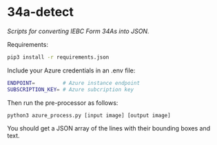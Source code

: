 # 34a-detect
_Scripts for converting IEBC Form 34As into JSON._

Requirements:

```bash
pip3 install -r requirements.json
```

Include your Azure credentials in an .env file:
```bash
ENDPOINT=         # Azure instance endpoint
SUBSCRIPTION_KEY= # Azure subcription key
```

Then run the pre-processor as follows:
```bash
python3 azure_process.py [input image] [output image]
```
You should get a JSON array of the lines with their bounding boxes and text.
